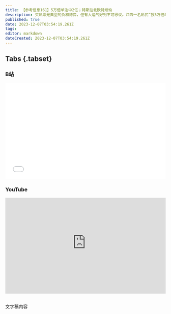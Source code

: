 ```yaml
---
title: 【参考信息161】5万倍单注中2亿；特斯拉北欧特烦恼
description: 买彩票是典型的负和博弈，但有人运气好到不可思议。江西一名彩民“投5万倍单注彩票，中2亿多还无需缴税”，被质疑有内幕，有网民说：总不可能是穿越回来的吧。他去兑奖时说买彩票5年多，家庭经济条件不错，每周买三四次，每次几千到几万，就是个兴趣，多买少买都是凭感觉。湖南汝城书记黄四平坠入江中身亡，最近郴州官场正在地震，当地以易鹏飞案为“镜鉴”，以案促改。ChatGPT一周年，国内也迎来AI著作权案。特斯拉在北欧遇到了工人跨国联合起来。
published: true
date: 2023-12-07T03:54:19.261Z
tags: 
editor: markdown
dateCreated: 2023-12-07T03:54:19.261Z
---
```


## Tabs {.tabset}
### B站
<div style="position: relative; padding: 30% 45%;">
<iframe style="position: absolute; width: 100%; height: 100%; left: 0; top: 0;" src="//player.bilibili.com/player.html?&bvid=BV1Ne411o7EU&page=1&as_wide=1&high_quality=1&danmaku=1&autoplay=0" scrolling="no" border="0" frameborder="no" framespacing="0" allowfullscreen="true"></iframe>
</div>

### YouTube
<div style="position: relative; padding: 30% 45%;">
<iframe style="position: absolute; top: 0; left: 0; width: 100%; height: 100%;" src="https://www.youtube-nocookie.com/embed/YouTubeVID" title="YouTube video player" frameborder="0" allow="accelerometer; autoplay; clipboard-write; encrypted-media; gyroscope; picture-in-picture" allowfullscreen></iframe>
</div>

## 

文字稿内容
